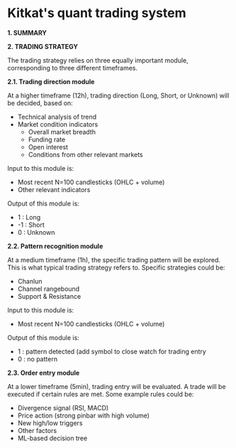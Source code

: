 # Kitkat's quant trading system

**1. SUMMARY**

**2. TRADING STRATEGY**

The trading strategy relies on three equally important module, corresponding to three different timeframes.

**2.1. Trading direction module**

At a higher timeframe (12h), trading direction (Long, Short, or Unknown) will be decided, based on:
* Technical analysis of trend
* Market condition indicators
  - Overall market breadth
  - Funding rate
  - Open interest
  - Conditions from other relevant markets 

Input to this module is:
* Most recent N=100 candlesticks (OHLC + volume)
* Other relevant indicators

Output of this module is:
* 1 : Long
* -1 : Short
* 0 : Unknown

**2.2. Pattern recognition module**

At a medium timeframe (1h), the specific trading pattern will be explored. This is what typical trading strategy refers to. Specific strategies could be:
* Chanlun
* Channel rangebound 
* Support & Resistance 

Input to this module is:
* Most recent N=100 candlesticks (OHLC + volume)

Output of this module is:
* 1 : pattern detected (add symbol to close watch for trading entry
* 0 : no pattern 

**2.3. Order entry module**

At a lower timeframe (5min), trading entry will be evaluated. A trade will be executed if certain rules are met. Some example rules could be:
* Divergence signal (RSI, MACD)
* Price action (strong pinbar with high volume)
* New high/low triggers
* Other factors
* ML-based decision tree
